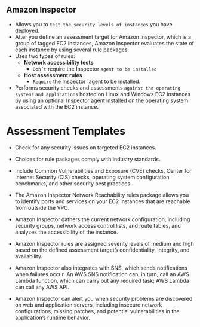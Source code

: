 Amazon Inspector
---

- Allows you to `test the security levels of instances` you have deployed.
- After you define an assessment target for Amazon Inspector, which is a group of tagged EC2 instances, Amazon Inspector evaluates the state of each instance by using several rule packages.
- Uses two types of rules:
  - **Network accessibility tests**
    - `Don’t` require the Inspector `agent to be installed`
  - **Host assessment rules**
    - `Require` the Inspector `agent to be installed.
- Performs security checks and assessments `against the operating systems` `and applications` hosted on Linux and Windows EC2 instances by using an optional Inspector agent installed on the operating system associated with the EC2 instance.

# Assessment Templates

- Check for any security issues on targeted EC2 instances.
- Choices for rule packages comply with industry standards.
- Include Common Vulnerabilities and Exposure (CVE) checks, Center for Internet Security (CIS) checks, operating system configuration benchmarks, and other security best practices.
- The Amazon Inspector Network Reachability rules package allows you to identify ports and services on your EC2 instances that are reachable from outside the VPC.
- Amazon Inspector gathers the current network configuration, including security groups, network access control lists, and route tables, and analyzes the accessibility of the instance.

- Amazon Inspector rules are assigned severity levels of medium and high based on the defined assessment target’s confidentiality, integrity, and availability.
- Amazon Inspector also integrates with SNS, which sends notifications when failures occur. An AWS SNS notification can, in turn, call an AWS Lambda function, which can carry out any required task; AWS Lambda can call any AWS API.
- Amazon Inspector can alert you when security problems are discovered on web and application servers, including insecure network configurations, missing patches, and potential vulnerabilities in the application’s runtime behavior.
